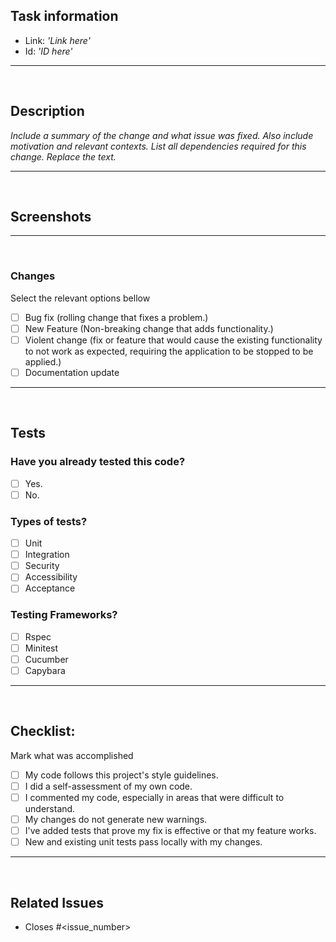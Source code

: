 ## **Task information**

- Link: *'Link here'*
- Id: *'ID here'*
---

&nbsp;
## **Description**

*Include a summary of the change and what issue was fixed. Also include motivation and relevant contexts. List all dependencies required for this change.
Replace the text.*

---

&nbsp;
## **Screenshots**

---

&nbsp;
### **Changes**

Select the relevant options bellow

- [ ] Bug fix (rolling change that fixes a problem.)
- [ ] New Feature (Non-breaking change that adds functionality.)
- [ ] Violent change (fix or feature that would cause the existing functionality to not work as expected, requiring the application to be stopped to be applied.)
- [ ] Documentation update

---

&nbsp;
## **Tests**

### **Have you already tested this code?**
- [ ] Yes.
- [ ] No.

### **Types of tests?**
- [ ] Unit
- [ ] Integration
- [ ] Security
- [ ] Accessibility
- [ ] Acceptance

### **Testing Frameworks?**
- [ ] Rspec
- [ ] Minitest
- [ ] Cucumber
- [ ] Capybara

---

&nbsp;
## **Checklist:**
Mark what was accomplished

- [ ] My code follows this project's style guidelines.
- [ ] I did a self-assessment of my own code.
- [ ] I commented my code, especially in areas that were difficult to understand.
- [ ] My changes do not generate new warnings.
- [ ] I've added tests that prove my fix is effective or that my feature works.
- [ ] New and existing unit tests pass locally with my changes.

---

&nbsp;
## **Related Issues**

- Closes #<issue_number>